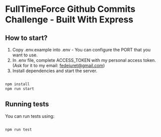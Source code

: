 # FullTimeForce Github Commits Challenge - Built With Express

## How to start?

1. Copy .env.example into .env - You can configure the PORT that you want to use.
2. In .env file, complete ACCESS_TOKEN with my personal access token. (Ask for it to my email: fedejuret@gmail.com)
3. Install dependencies and start the server.

```bash

npm install
npm run start

```

## Running tests

You can run tests using:

```bash

npm run test 

```
